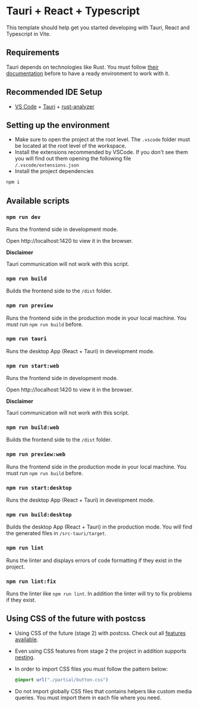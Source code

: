 # Tauri + React + Typescript

This template should help get you started developing with Tauri, React and Typescript in Vite.

## Requirements

Tauri depends on technologies like Rust. You must follow [their documentation](https://tauri.app/) before to have a ready environment to work with it.

## Recommended IDE Setup

- [VS Code](https://code.visualstudio.com/) + [Tauri](https://marketplace.visualstudio.com/items?itemName=tauri-apps.tauri-vscode) + [rust-analyzer](https://marketplace.visualstudio.com/items?itemName=rust-lang.rust-analyzer)

## Setting up the environment

- Make sure to open the project at the root level. The `.vscode` folder must be located at the root level of the workspace.
- Install the extensions recommended by VSCode. If you don't see them you will find out them opening the following file `/.vscode/extensions.json`
- Install the project dependencies
```sh
npm i
```

## Available scripts

### `npm run dev`

Runs the frontend side in development mode.

Open http://localhost:1420 to view it in the browser.

**Disclaimer**

Tauri communication will not work with this script.

### `npm run build`

Builds the frontend side to the `/dist` folder.

### `npm run preview`

Runs the frontend side in the production mode in your local machine. You must run `npm run build` before.

### `npm run tauri`

Runs the desktop App (React + Tauri) in development mode.

### `npm run start:web`

Runs the frontend side in development mode.

Open http://localhost:1420 to view it in the browser.

**Disclaimer**

Tauri communication will not work with this script.

### `npm run build:web`

Builds the frontend side to the `/dist` folder.

### `npm run preview:web`

Runs the frontend side in the production mode in your local machine. You must run `npm run build` before.

### `npm run start:desktop`

Runs the desktop App (React + Tauri) in development mode.

### `npm run build:desktop`

Builds the desktop App (React +  Tauri) in the production mode. You will find the generated files in `/src-tauri/target`.

### `npm run lint`

Runs the linter and displays errors of code formatting if they exist in the project.

### `npm run lint:fix`

Runs the linter like `npm run lint`. In addition the linter will try to fix problems if they exist.

## Using CSS of the future with postcss
- Using CSS of the future (stage 2) with postcss. Check out all [features available](https://preset-env.cssdb.org/features).

- Even using CSS features from stage 2 the project in addition supports [nesting](https://preset-env.cssdb.org/features/#nesting-rules).

- In order to import CSS files you must follow the pattern below:

  ```css
  @import url("./partial/button.css")
  ```

- Do not import globally CSS files that contains helpers like custom media queries. You must import them in each file where you need.
